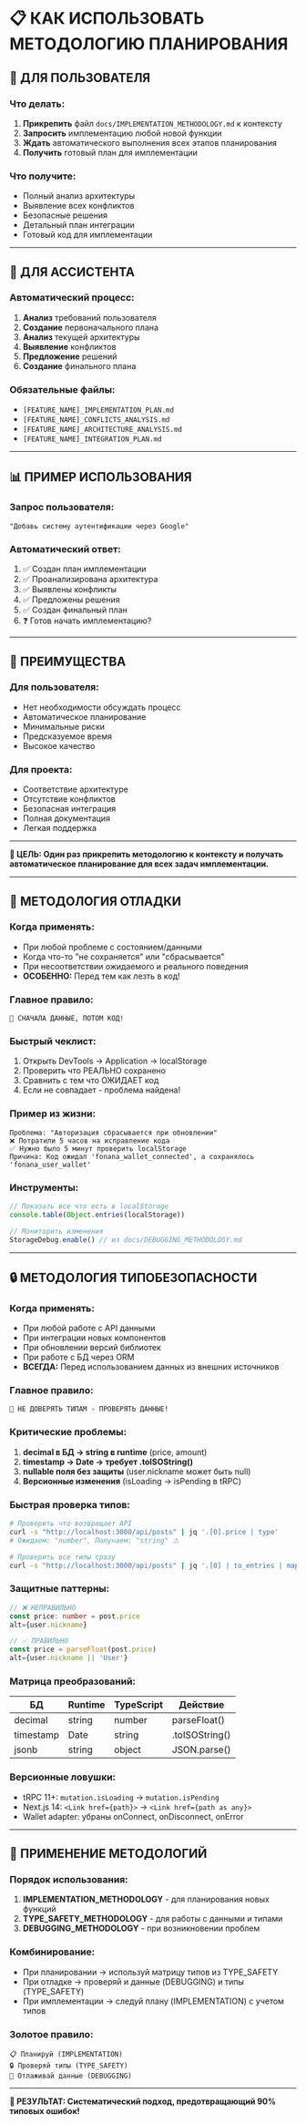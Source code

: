 # 📋 КАК ИСПОЛЬЗОВАТЬ МЕТОДОЛОГИЮ ПЛАНИРОВАНИЯ

## 🎯 ДЛЯ ПОЛЬЗОВАТЕЛЯ

### **Что делать:**
1. **Прикрепить** файл `docs/IMPLEMENTATION_METHODOLOGY.md` к контексту
2. **Запросить** имплементацию любой новой функции
3. **Ждать** автоматического выполнения всех этапов планирования
4. **Получить** готовый план для имплементации

### **Что получите:**
- Полный анализ архитектуры
- Выявление всех конфликтов
- Безопасные решения
- Детальный план интеграции
- Готовый код для имплементации

---

## 🤖 ДЛЯ АССИСТЕНТА

### **Автоматический процесс:**
1. **Анализ** требований пользователя
2. **Создание** первоначального плана
3. **Анализ** текущей архитектуры
4. **Выявление** конфликтов
5. **Предложение** решений
6. **Создание** финального плана

### **Обязательные файлы:**
- `[FEATURE_NAME]_IMPLEMENTATION_PLAN.md`
- `[FEATURE_NAME]_CONFLICTS_ANALYSIS.md`
- `[FEATURE_NAME]_ARCHITECTURE_ANALYSIS.md`
- `[FEATURE_NAME]_INTEGRATION_PLAN.md`

---

## 📊 ПРИМЕР ИСПОЛЬЗОВАНИЯ

### **Запрос пользователя:**
```
"Добавь систему аутентификации через Google"
```

### **Автоматический ответ:**
1. ✅ Создан план имплементации
2. ✅ Проанализирована архитектура
3. ✅ Выявлены конфликты
4. ✅ Предложены решения
5. ✅ Создан финальный план
6. ❓ Готов начать имплементацию?

---

## 🔄 ПРЕИМУЩЕСТВА

### **Для пользователя:**
- Нет необходимости обсуждать процесс
- Автоматическое планирование
- Минимальные риски
- Предсказуемое время
- Высокое качество

### **Для проекта:**
- Соответствие архитектуре
- Отсутствие конфликтов
- Безопасная интеграция
- Полная документация
- Легкая поддержка

---

**🎯 ЦЕЛЬ: Один раз прикрепить методологию к контексту и получать автоматическое планирование для всех задач имплементации.** 

---

## 🐛 МЕТОДОЛОГИЯ ОТЛАДКИ

### **Когда применять:**
- При любой проблеме с состоянием/данными
- Когда что-то "не сохраняется" или "сбрасывается"
- При несоответствии ожидаемого и реального поведения
- **ОСОБЕННО:** Перед тем как лезть в код!

### **Главное правило:**
```
🚨 СНАЧАЛА ДАННЫЕ, ПОТОМ КОД!
```

### **Быстрый чеклист:**
1. Открыть DevTools → Application → localStorage
2. Проверить что РЕАЛЬНО сохранено
3. Сравнить с тем что ОЖИДАЕТ код
4. Если не совпадает - проблема найдена!

### **Пример из жизни:**
```
Проблема: "Авторизация сбрасывается при обновлении"
❌ Потратили 5 часов на исправление кода
✅ Нужно было 5 минут проверить localStorage
Причина: Код ожидал 'fonana_wallet_connected', а сохранялось 'fonana_user_wallet'
```

### **Инструменты:**
```javascript
// Показать все что есть в localStorage
console.table(Object.entries(localStorage))

// Мониторить изменения
StorageDebug.enable() // из docs/DEBUGGING_METHODOLOGY.md
```

--- 

## 🔒 МЕТОДОЛОГИЯ ТИПОБЕЗОПАСНОСТИ

### **Когда применять:**
- При любой работе с API данными
- При интеграции новых компонентов
- При обновлении версий библиотек
- При работе с БД через ORM
- **ВСЕГДА:** Перед использованием данных из внешних источников

### **Главное правило:**
```
🔴 НЕ ДОВЕРЯТЬ ТИПАМ - ПРОВЕРЯТЬ ДАННЫЕ!
```

### **Критические проблемы:**
1. **decimal в БД → string в runtime** (price, amount)
2. **timestamp → Date → требует .toISOString()**
3. **nullable поля без защиты** (user.nickname может быть null)
4. **Версионные изменения** (isLoading → isPending в tRPC)

### **Быстрая проверка типов:**
```bash
# Проверить что возвращает API
curl -s "http://localhost:3000/api/posts" | jq '.[0].price | type'
# Ожидаем: "number", Получаем: "string" ⚠️

# Проверить все типы сразу
curl -s "http://localhost:3000/api/posts" | jq '.[0] | to_entries | map({key, type: .value | type})'
```

### **Защитные паттерны:**
```typescript
// ❌ НЕПРАВИЛЬНО
const price: number = post.price
alt={user.nickname}

// ✅ ПРАВИЛЬНО
const price = parseFloat(post.price)
alt={user.nickname || 'User'}
```

### **Матрица преобразований:**
| БД | Runtime | TypeScript | Действие |
|----|---------|------------|----------|
| decimal | string | number | parseFloat() |
| timestamp | Date | string | .toISOString() |
| jsonb | string | object | JSON.parse() |

### **Версионные ловушки:**
- tRPC 11+: `mutation.isLoading` → `mutation.isPending`
- Next.js 14: `<Link href={path}>` → `<Link href={path as any}>`
- Wallet adapter: убраны onConnect, onDisconnect, onError

---

## 🎯 ПРИМЕНЕНИЕ МЕТОДОЛОГИЙ

### **Порядок использования:**
1. **IMPLEMENTATION_METHODOLOGY** - для планирования новых функций
2. **TYPE_SAFETY_METHODOLOGY** - для работы с данными и типами
3. **DEBUGGING_METHODOLOGY** - при возникновении проблем

### **Комбинирование:**
- При планировании → используй матрицу типов из TYPE_SAFETY
- При отладке → проверяй и данные (DEBUGGING) и типы (TYPE_SAFETY)
- При имплементации → следуй плану (IMPLEMENTATION) с учетом типов

### **Золотое правило:**
```
📋 Планируй (IMPLEMENTATION)
🔒 Проверяй типы (TYPE_SAFETY)
🐛 Отлаживай данные (DEBUGGING)
```

---

**🚀 РЕЗУЛЬТАТ: Систематический подход, предотвращающий 90% типовых ошибок!** 